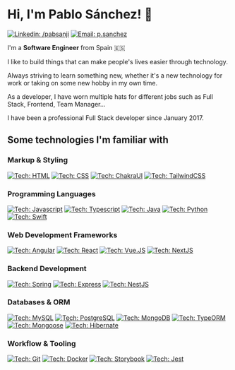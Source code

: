 <h1>Hi, I'm Pablo Sánchez! 👋</h1>

[![Linkedin: /pabsanji](https://img.shields.io/badge/-Linkedin-blue?style=flat&logo=Linkedin&link=https://www.linkedin.com/in/pabsanji/)](https://www.linkedin.com/in/pabsanji/)
[![Email: p.sanchez](https://img.shields.io/badge/-Email-gray?style=flat&logo=Minutemailer&logoColor=white)](mailto:p.sanchez94@gmail.com)

<p>I'm a <b>Software Engineer</b> from Spain 🇪🇸</p>

<p>I like to build things that can make people's lives easier through technology.</p>

<p>Always striving to learn something new, whether it's a new technology for work or taking on some new hobby in my own time.</p>

<p>As a developer, I have worn multiple hats for different jobs such as Full Stack, Frontend, Team Manager...</p>

<p>I have been a professional Full Stack developer since January 2017.</p>

<h2>Some technologies I'm familiar with</h2>

<h3>Markup & Styling</h3>

[![Tech: HTML](https://img.shields.io/badge/HTML-orange?logo=html5&style=flat&logoColor=orange&labelColor=eeeeee)](https://developer.mozilla.org/es/docs/Web/HTML)
[![Tech: CSS](https://img.shields.io/badge/CSS-blue?logo=css3&style=flat&logoColor=blue&labelColor=eeeeee)](https://developer.mozilla.org/es/docs/Web/CSS)
[![Tech: ChakraUI](https://img.shields.io/badge/ChakraUI-81E6D9?logo=chakraui&style=flat&logoColor=81E6D9&labelColor=gray)](https://chakra-ui.com/)
[![Tech: TailwindCSS](https://img.shields.io/badge/TailwindCSS-38BDF8?logo=tailwindcss&style=flat&logoColor=38BDF8&labelColor=gray)](https://tailwindcss.com/)

<h3>Programming Languages</h3>

[![Tech: Javascript](https://img.shields.io/badge/JavaScript-f7df1e?logo=javascript&style=flat&logoColor=f7df1e&labelColor=gray)](https://developer.mozilla.org/es/docs/Web/JavaScript)
[![Tech: Typescript](https://img.shields.io/badge/TypeScript-3178c6?logo=typescript&style=flat&logoColor=3178c6&labelColor=eeeeee)](https://www.typescriptlang.org/)
[![Tech: Java](https://img.shields.io/badge/Java-red?logo=java&style=flat&logoColor=red)](https://www.java.com/es/)
[![Tech: Python](https://img.shields.io/badge/Python-4b8bbe?logo=python&style=flat&logoColor=white&labelColor=gray)](https://www.python.org/)
[![Tech: Swift](https://img.shields.io/badge/Swift-fca03d?logo=swift&style=flat&logoColor=fca03d&labelColor=eeeeee)](https://developer.apple.com/swift/)

<h3>Web Development Frameworks</h3>

[![Tech: Angular](https://img.shields.io/badge/Angular-dd1b16?logo=angular&style=flat&logoColor=dd1b16&labelColor=eeeeee)](https://angular.io/)
[![Tech: React](https://img.shields.io/badge/React-61dbfb?logo=react&style=flat&logoColor=61dbfb&labelColor=gray)](https://reactjs.org/)
[![Tech: Vue.JS](https://img.shields.io/badge/Vue-42b883?logo=vue.js&style=flat&logoColor=42b883&labelColor=eeeeee)](https://vuejs.org/)
[![Tech: NextJS](https://img.shields.io/badge/NextJS-white?logo=next.js&style=flat&logoColor=white&labelColor=black)](https://nextjs.org/)

<h3>Backend Development</h3>

[![Tech: Spring](https://img.shields.io/badge/Spring-6db33f?logo=spring&style=flat&logoColor=6db33f&labelColor=eeeeee)](https://spring.io/)
[![Tech: Express](https://img.shields.io/badge/Express-black?logo=express&style=flat&logoColor=black&labelColor=white)](https://expressjs.com/)
[![Tech: NestJS](https://img.shields.io/badge/NestJS-e0234d?style=flat)](https://nestjs.com/)

<h3>Databases & ORM</h3>

[![Tech: MySQL](https://img.shields.io/badge/MySQL-e6882e?logo=mysql&style=flat&logoColor=e6882e&labelColor=gray)](https://www.mysql.com/)
[![Tech: PostgreSQL](https://img.shields.io/badge/PostgreSQL-31648c?logo=postgresql&style=flat&logoColor=31648c&labelColor=eeeeee)](https://www.postgresql.org/)
[![Tech: MongoDB](https://img.shields.io/badge/MongoDB-14a44d?logo=mongodb&style=flat&logoColor=14a44d&labelColor=eeeeee)](https://www.mongodb.com/)
[![Tech: TypeORM](https://img.shields.io/badge/TypeORM-f60803?style=flat)](https://typeorm.io/)
[![Tech: Mongoose](https://img.shields.io/badge/Mongoose-870001?style=flat)](https://mongoosejs.com/)
[![Tech: Hibernate](https://img.shields.io/badge/Hibernate-b6a875?logo=hibernate&style=flat&logoColor=b6a875&labelColor=gray)](https://hibernate.org/)

<h3>Workflow & Tooling</h3>

[![Tech: Git](https://img.shields.io/badge/Git-e84f31?logo=git&style=flat&logoColor=e84f31&labelColor=eeeeee)](https://git-scm.com/)
[![Tech: Docker](https://img.shields.io/badge/Docker-2592e5?logo=docker&style=flat&logoColor=2592e5&labelColor=eeeeee)](https://www.docker.com/)
[![Tech: Storybook](https://img.shields.io/badge/Storybook-f74481?logo=storybook&style=flat&logoColor=f74481&labelColor=eeeeee)](https://storybook.js.org/)
[![Tech: Jest](https://img.shields.io/badge/Jest-944058?logo=jest&style=flat&logoColor=944058&labelColor=eeeeee)](https://jestjs.io/)
